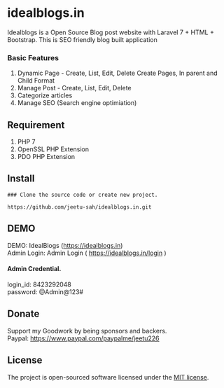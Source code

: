 # idealblogs.in

Idealblogs is a Open Source Blog post website with Laravel 7 + HTML + Bootstrap. This is SEO  friendly blog built application

### Basic Features
1. Dynamic Page - Create, List, Edit, Delete
   Create Pages, In parent and Child Format 
2. Manage Post - Create, List, Edit, Delete
3. Categorize articles
4. Manage SEO (Search engine optimiation)


## Requirement
1. PHP 7
2. OpenSSL PHP Extension
3. PDO PHP Extension

## Install
    ### Clone the source code or create new project.
    
    https://github.com/jeetu-sah/idealblogs.in.git

## DEMO
DEMO: IdealBlogs  (https://idealblogs.in)  <br />
Admin Login: Admin Login ( https://idealblogs.in/login ) 
#### Admin Credential. 
login_id: 8423292048  <br />
password: @Admin@123#



## Donate
Support my Goodwork by being sponsors and backers. <br />
Paypal: https://www.paypal.com/paypalme/jeetu226

## License

The project is open-sourced software licensed under the [MIT license](https://opensource.org/licenses/MIT).




